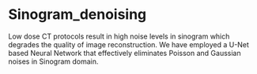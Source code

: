 # Sinogram_denoising
Low dose CT protocols result in high noise levels in sinogram which degrades the quality of image reconstruction. We have employed a U-Net based Neural Network that effectively eliminates Poisson and Gaussian noises in Sinogram domain.
